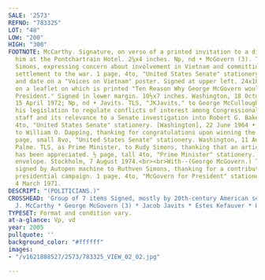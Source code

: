 ```yaml
---
SALE: '2573'
REFNO: "783325"
LOT: "48"
LOW: "200"
HIGH: "300"
FOOTNOTE: McCarthy. Signature, on verso of a printed invitation to a dinner honoring
  him at the Pontchartrain Hotel. 2¼x4 inches. Np, nd • McGovern (3). TLS, to Rudy
  Simons, expressing concern about involvement in Vietnam and committing to a negotiated
  settlement to the war. 1 page, 4to, "United States Senate" stationery; Signature
  and date on a "Voices on Vietnam" poster. Signed at upper left. 24x18 inches; Signature
  on a leaflet on which is printed "Ten Reason Why George McGovern would be a great
  President." Signed in lower margin. 10½x7 inches. Washington, 18 October 1967; Np,
  15 April 1972; Np, nd • Javits. TLS, "JKJavits," to George McCullough, describing
  his legislation to regulate conflicts of interest among Congressional members and
  staff and its relevance to a Senate investigation into Robert G. Baker. 1 page,
  4to, "United States Senate" stationery. [Washington], 22 June 1964 • Kefauver. TLS,
  to William O. Dapping, thanking for congratulations upon winning the election. 1
  page, small 8vo, "United States Senate" stationery. Washington, 11 August 1954 •
  Palme. TLS, as Prime Minister, to Rudy Simons, thanking that an article in the Nation
  has been appreciated. ½ page, tall 4to, "Prime Minister" stationery. With the original
  envelope. Stockholm, 7 August 1974.<br><br>With--(George McGovern.) Typed letter
  signed by Autopen machine to Ruthven Simons, thanking for a contribution to his
  presidential campaign. 1 page, 4to, "McGovern for President" stationery. Washington,
  4 March 1971.
DESCRIPT: "(POLITICIANS.)"
CROSSHEAD: 'Group of 7 items Signed, mostly by 20th-century American senators: Eugene
  J. McCarthy * George McGovern (3) * Jacob Javits * Estes Kefauver * Olof Palme.'
TYPESET: Format and condition vary.
at-a-glance: Vp, vd
year: 2005
pullquote: ''
background_color: "#ffffff"
images:
- "/v1621888527/2573/783325_VIEW_02_02.jpg"

---
```

